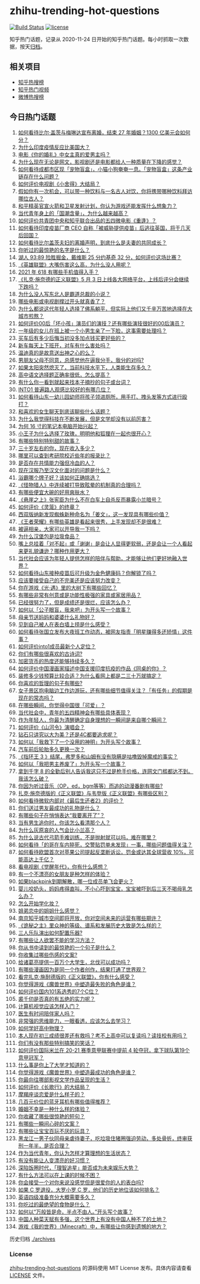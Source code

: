 # zhihu-trending-hot-questions

[![Build Status](https://github.com/justjavac/zhihu-trending-hot-questions/workflows/ci/badge.svg?branch=master)](https://github.com/justjavac/zhihu-trending-hot-questions/actions)
[![license](https://img.shields.io/github/license/justjavac/zhihu-trending-hot-questions)](https://github.com/justjavac/zhihu-trending-hot-questions/blob/master/LICENSE)

知乎热门话题，记录从 2020-11-24 日开始的知乎热门话题。每小时抓取一次数据，按天[归档](./archives)。

## 相关项目

- [知乎热搜榜](https://github.com/justjavac/zhihu-trending-top-search)
- [知乎热门视频](https://github.com/justjavac/zhihu-trending-hot-video)
- [微博热搜榜](https://github.com/justjavac/weibo-trending-hot-search)

## 今日热门话题

<!-- BEGIN -->
<!-- 最后更新时间 Tue May 04 2021 17:01:40 GMT+0800 (China Standard Time) -->

1. [如何看待比尔·盖茨与梅琳达宣布离婚，结束 27 年婚姻？1300
   亿美元会如何分？](https://www.zhihu.com/question/457737040)
2. [为什么印度疫情反应比美国大？](https://www.zhihu.com/question/456804640)
3. [电影《你的婚礼》中女主真的爱男主吗？](https://www.zhihu.com/question/457361837)
4. [为什么现在无论是网文，影视剧还是电影都给人一种质量在下降的感觉？](https://www.zhihu.com/question/457535894)
5. [如何看待成都市区现「宠物盲盒」，小猫小狗奄奄一息。「宠物盲盒」这条产业链存在什么问题？](https://www.zhihu.com/question/457745277)
6. [如何评价电视剧《小舍得》大结局？](https://www.zhihu.com/question/457690005)
7. [假如你有一次机会，可以带一种饮料与一名古人对饮，你将携带哪种饮料拜访哪位古人？](https://www.zhihu.com/question/457665322)
8. [和平精英官宣火箭和卫星发射计划，你认为游戏还能发挥什么想象力？](https://www.zhihu.com/question/457592519)
9. [当代青年身上的「国潮含量」，为什么越来越高？](https://www.zhihu.com/question/457690066)
10. [如何评价共青团中央和知乎联合出品的五四微电影《重逢》？](https://www.zhihu.com/question/457512856)
11. [如何看待印度疫苗厂商 CEO
    自称「被威胁提供疫苗」后逃往英国，将于几天后回国？](https://www.zhihu.com/question/457628956)
12. [如何看待比尔盖茨夫妇的离婚声明，到底什么是夫妻的共同成长？](https://www.zhihu.com/question/457735557)
13. [你听过的最惊艳的名字是什么？](https://www.zhihu.com/question/265694919)
14. [湖人 93:89 险胜掘金，戴维斯 25 分约基奇 32
    分，如何评价这场比赛？](https://www.zhihu.com/question/457743252)
15. [《英雄联盟》大嘴伤害这么高，为什么没人用呢？](https://www.zhihu.com/question/457142246)
16. [2021 年 618 有哪些手机值得入手？](https://www.zhihu.com/question/457255298)
17. [《扎克·施奈德的正义联盟》5 月 3
    日上线各大网络平台，上线后评分会继续下跌吗？](https://www.zhihu.com/question/457626472)
18. [为什么没人写东北人是霸道总裁的小说？](https://www.zhihu.com/question/337970710)
19. [哪些电影或电视剧撑过开头就真香了？](https://www.zhihu.com/question/449504220)
20. [为什么都说这代年轻人选择了佛系躺平，但实际上他们又千辛万苦地选择在大城市煎熬？](https://www.zhihu.com/question/457670118)
21. [如何评价00后「坏小孩」演员们的演技？还有哪些演技很好的00后演员？](https://www.zhihu.com/question/457684810)
22. [一年级的女儿在班上被一个小男生亲了一下脸，这事需要处理吗？](https://www.zhihu.com/question/449615832)
23. [买车后有多少后悔当初没多加点钱买更好些的？](https://www.zhihu.com/question/455327014)
24. [新车每天上下班开，对车有什么害处吗？](https://www.zhihu.com/question/453386492)
25. [温迪真的是故意送出神之心的么？](https://www.zhihu.com/question/440959498)
26. [男朋友父母不同意，总感觉他在逼我分手，我分的对吗?](https://www.zhihu.com/question/455441259)
27. [如果太阳突然熄灭了，当前科技水平下，人类能生存多久？](https://www.zhihu.com/question/399868816)
28. [高中语文选择题正确率很低，怎么提高？](https://www.zhihu.com/question/268757871)
29. [有什么你一看到就起来找本子摘抄的句子或台词？](https://www.zhihu.com/question/279521817)
30. [INTO1 普遍路人观感比较好的有哪几位？](https://www.zhihu.com/question/457444096)
31. [如何看待山东一幼儿园幼师将孩子领进厕所，用手打、拽头发等方式进行殴打？](https://www.zhihu.com/question/457486021)
32. [和喜欢的女生聊天到底该聊些什么话题？](https://www.zhihu.com/question/445066033)
33. [为什么我觉得科技在不断发展，但是文学却没有以前厉害？](https://www.zhihu.com/question/456770429)
34. [为何 16 寸的笔记本电脑开始兴起？](https://www.zhihu.com/question/456973925)
35. [小王子为什么选择了玫瑰，明明他和狐狸在一起也很开心？](https://www.zhihu.com/question/353104840)
36. [有哪些特别特别甜的故事？](https://www.zhihu.com/question/417468331)
37. [三十岁左右的你，现在收入多少？](https://www.zhihu.com/question/310923691)
38. [哪里可以查到考研院校近些年的报录比？](https://www.zhihu.com/question/367173234)
39. [是否存在共情能力强但冷血的人？](https://www.zhihu.com/question/267512045)
40. [现在汉服乃至汉文化面对的问题是什么？](https://www.zhihu.com/question/457402878)
41. [浴霸哪个牌子好？该如何正确挑选？](https://www.zhihu.com/question/22281225)
42. [《怪物猎人》中连续被打导致眩晕的机制真的合理吗？](https://www.zhihu.com/question/457522634)
43. [有哪些便宜大碗的好用爽肤水？](https://www.zhihu.com/question/35463549)
44. [《悬崖之上》张宪臣为什么不在白车上自杀反而暴露小兰暗号？](https://www.zhihu.com/question/457341025)
45. [如何评价《灵笼》的终章？](https://www.zhihu.com/question/457072944)
46. [西双版纳新发现蜘蛛新种命名为「姜文」，这一发现具有哪些价值？](https://www.zhihu.com/question/457371552)
47. [《王者荣耀》有哪些英雄是看起来很秀，上手发现却不是很难？](https://www.zhihu.com/question/456199987)
48. [被逼相亲，大家可以开导我一下吗？](https://www.zhihu.com/question/457592442)
49. [为什么汉堡包是垃圾食品？](https://www.zhihu.com/question/382868803)
50. [嘴上总挂着「对不起」或「谢谢」是会让人显得更软弱，还是会让一个人看起来更礼貌谦逊？哪种作用更大？](https://www.zhihu.com/question/25052958)
51. [当代社会应该为年轻人提供怎样的陪伴与帮助，才能够让他们更好地融入世界？](https://www.zhihu.com/question/457136828)
52. [如何看待山东接种疫苗后可升级为金色健康码？你解锁了吗？](https://www.zhihu.com/question/457670626)
53. [应该要接受自己的不完美还是应该努力改变？](https://www.zhihu.com/question/278953449)
54. [你在游戏《光·遇》里的大树下有哪些回忆？](https://www.zhihu.com/question/457409229)
55. [有哪些非常有创意或是功能性极强的家具或家居用品？](https://www.zhihu.com/question/22970316)
56. [已经很努力了，但是成绩还是很烂，应该怎么办？](https://www.zhihu.com/question/455175745)
57. [如何以「公子眼盲，我来吧」为开头写一个故事？](https://www.zhihu.com/question/442710328)
58. [母亲节送妈妈和婆婆什么礼物好？](https://www.zhihu.com/question/276253230)
59. [见到自己被人在表白墙上捞是什么感受？](https://www.zhihu.com/question/426184407)
60. [如何看待张国立发布大夜班工作动态，被网友指责「明星赚得多还矫情」这件事？](https://www.zhihu.com/question/457625710)
61. [如何评价into1成员最新个人定位？](https://www.zhihu.com/question/457263016)
62. [你们有哪些很喜欢的古诗词?](https://www.zhihu.com/question/327606978)
63. [加密货币的热度还能够持续多久？](https://www.zhihu.com/question/454117805)
64. [如何评价中国漫画家描述中国支援印度抗疫的作品《同桌的你》？](https://www.zhihu.com/question/457620550)
65. [装修多少钱预算比较合适？为什么看网上都是二三十万就搞定？](https://www.zhihu.com/question/441287480)
66. [你喜欢的哲理的句子有哪些?](https://www.zhihu.com/question/431496102)
67. [女子景区抱电脑边工作边游玩，还有哪些细节值得关注？「有任务」的假期是现在的常态吗？](https://www.zhihu.com/question/457540899)
68. [在哪些瞬间，你觉得中国很「可爱」？](https://www.zhihu.com/question/455857255)
69. [当代社会中，青年的五四精神会有哪些具体表现？](https://www.zhihu.com/question/457145137)
70. [作为年轻人，你最为清醒确定自身理想的一瞬间是来自哪个瞬间？](https://www.zhihu.com/question/457149789)
71. [如何评价《山河令》演唱会？](https://www.zhihu.com/question/457706665)
72. [钻石只讲究以大为美？还是4C都要追求呢？](https://www.zhihu.com/question/446458723)
73. [如何以「我救下了一个没用的神明」为开头写个故事？](https://www.zhihu.com/question/444751348)
74. [汽车前后轮胎多久更换一次？](https://www.zhihu.com/question/313262320)
75. [《指环王 3
    》结尾，弗罗多和山姆有没有隐瞒是咕噜毁掉魔戒的事实？](https://www.zhihu.com/question/457495969)
76. [如何以「我把男主养废了」为开头写一个故事？](https://www.zhihu.com/question/437462244)
77. [拿到千字 8
    的全勤后别人告诉我这只不过是枪手价格，连网文门槛都达不到。我该怎么破？](https://www.zhihu.com/question/457647042)
78. [你因为听过音乐（OP，ed，bgm等等）而追的动漫番剧有哪些?](https://www.zhihu.com/question/456640204)
79. [扎克·施奈德版的《正义联盟》与韦登版《正义联盟》有哪些区别？](https://www.zhihu.com/question/449872864)
80. [如何看待微软内部对《最后生还者2》的评价？](https://www.zhihu.com/question/457639452)
81. [你们送过男友最成功的礼物是什么？](https://www.zhihu.com/question/25865753)
82. [有哪些句子在悄悄表达“我要离开了”？](https://www.zhihu.com/question/440637432)
83. [当有男生追你时，你该怎么看清那个人？](https://www.zhihu.com/question/342163331)
84. [为什么灰原哀的人气会比小兰高？](https://www.zhihu.com/question/382637152)
85. [为什么说古代弓箭手难训练，不是抛射就可以吗，难在哪里？](https://www.zhihu.com/question/349584247)
86. [如何看待「的哥在车内猝死，交警贴罚单未发现」一事，哪些问题值得关注？](https://www.zhihu.com/question/457613358)
87. [如何看待欧盟首次对苹果公司提起反垄断诉讼，罚金或达其全球营收
    10%，可能高达上千亿？](https://www.zhihu.com/question/457427264)
88. [看电视剧《觉醒年代》，你有什么感想？](https://www.zhihu.com/question/450120675)
89. [有一个不漂亮的女朋友是种怎样的体验？](https://www.zhihu.com/question/27433657)
90. [如果blackpink到期解散，哪一位成员单飞会更火？](https://www.zhihu.com/question/455213754)
91. [婴儿咬奶头，妈妈疼得直叫，不小心吓到宝宝，宝宝被吓到后三天不喝母乳怎么办？](https://www.zhihu.com/question/455850698)
92. [怎么开始学化妆？](https://www.zhihu.com/question/302940225)
93. [姐弟恋中的姐姐什么感觉？](https://www.zhihu.com/question/451689518)
94. [南京知乎城市空间即将开放，你对空间未来的运营有哪些期许？](https://www.zhihu.com/question/455930944)
95. [《诡秘之主》里众神的等级、谱系和发展历史大致是怎么样的？](https://www.zhihu.com/question/344358183)
96. [三人乐队演出如何配置乐器?](https://www.zhihu.com/question/453577415)
97. [有哪些让人欲罢不能的学习方法？](https://www.zhihu.com/question/30178891)
98. [你从书中读到的最惊艳的一个句子是什么？](https://www.zhihu.com/question/456541633)
99. [你收集过哪些伤感的文案?](https://www.zhihu.com/question/450594854)
100. [给诸葛亮提供一百万个大学生，北伐可以成功吗？](https://www.zhihu.com/question/443277138)
101. [有哪些漫画因为是同一个作者创作，结果打通了世界观？](https://www.zhihu.com/question/437451134)
102. [看完扎克·施耐德版的《正义联盟》，你有什么感受？](https://www.zhihu.com/question/450085688)
103. [你觉得游戏《魔兽世界》中塑造最失败的角色是谁？](https://www.zhihu.com/question/456498770)
104. [如何评价国内101系选秀的7个C位？](https://www.zhihu.com/question/456871781)
105. [裘千仞是否真的有五绝的实力呢？](https://www.zhihu.com/question/457477701)
106. [计算机视觉应该怎样入门？](https://www.zhihu.com/question/23902574)
107. [医生有时间陪伴家人吗？](https://www.zhihu.com/question/307677298)
108. [非常强的思维能力，一眼看透，应该怎么去学习？](https://www.zhihu.com/question/447265742)
109. [如何学好高中物理？](https://www.zhihu.com/question/19812276)
110. [本人现在初三成绩很差还有救吗？考不上高中可以复读吗？读技校有用吗？](https://www.zhihu.com/question/456260758)
111. [你们有没有那些特别搞笑的笑话？](https://www.zhihu.com/question/454205391)
112. [如何评价国际米兰在 20-21 赛季意甲联赛中提前 4
     轮夺冠，拿下球队第19个意甲冠军？](https://www.zhihu.com/question/457596626)
113. [什么事是你上了大学才知道的？](https://www.zhihu.com/question/406491354)
114. [你觉得游戏《魔兽世界》中塑造最成功的角色是谁？](https://www.zhihu.com/question/456497443)
115. [你最向往哪部影视文学作品呈现的生活？](https://www.zhihu.com/question/456677630)
116. [如何评价《长歌行》的大结局？](https://www.zhihu.com/question/457677705)
117. [摩羯座谈恋爱是什么样子的？](https://www.zhihu.com/question/452356824)
118. [几百元价位的蓝牙耳机有哪些值得推荐？](https://www.zhihu.com/question/450380739)
119. [婚姻不幸是一种什么样的体验？](https://www.zhihu.com/question/267571755)
120. [你收藏了哪些很惊艳的短句？](https://www.zhihu.com/question/456852823)
121. [有哪些一瞬间心碎的文案？](https://www.zhihu.com/question/446133693)
122. [有哪些让宝宝百玩不厌的玩具？](https://www.zhihu.com/question/347811760)
123. [黑龙江一男子伙同母亲虐待妻子，吃垃圾住猪圈强迫劳动，多处骨折，终审获刑一年半，是否合理？](https://www.zhihu.com/question/457256890)
124. [作为当代青年，你认为怎样才算理想的生活状态？](https://www.zhihu.com/question/457149501)
125. [有没有能让人变漂亮的好习惯？](https://www.zhihu.com/question/423969924)
126. [深陷饭圈时代，「理智追星」能否成为未来娱乐大势？](https://www.zhihu.com/question/456813274)
127. [有什么方法可以在上课的时候不困？](https://www.zhihu.com/question/453132101)
128. [你会接受一个对你来说没感觉但是很爱你的人的表白吗?](https://www.zhihu.com/question/456895806)
129. [如果 C 罗退役，大罗小罗 C 罗，他们的历史地位该如何排名？](https://www.zhihu.com/question/384740207)
130. [英语四级准备充分大概需要多久？](https://www.zhihu.com/question/293706213)
131. [你吃过的最绝望的食物是什么？](https://www.zhihu.com/question/266593795)
132. [如何以“万般皆是命，半点不由人。”开头写个故事？](https://www.zhihu.com/question/446397308)
133. [中国人种菜天赋有多强，这个世界上有没有中国人种不了的土地？](https://www.zhihu.com/question/457311138)
134. [游戏《我的世界》（Minecraft）中，有哪些让你感到遗憾的地方？](https://www.zhihu.com/question/451353111)

<!-- END -->

历史归档 [./archives](./archives)

### License

[zhihu-trending-hot-questions](https://github.com/justjavac/zhihu-trending-hot-questions)
的源码使用 MIT License 发布。具体内容请查看 [LICENSE](./LICENSE) 文件。
